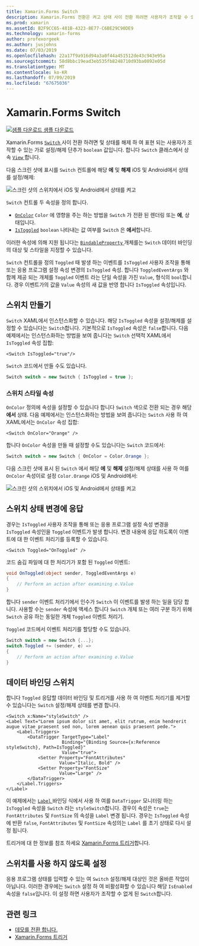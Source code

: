 ```yaml
---
title: Xamarin.Forms Switch
description: Xamarin.Forms 전환은 켜고 상태 사이 전환 하려면 사용자가 조작할 수 있는 단추 형식입니다. 이 문서에서는 스위치 클래스를 사용 하 여 토글 UI 요소를 표시 하는 방법에 설명 합니다.
ms.prod: xamarin
ms.assetId: B2F9CC65-481B-4323-8E77-C6BE29C90DE9
ms.technology: xamarin-forms
author: profexorgeek
ms.author: jusjohns
ms.date: 07/03/2019
ms.openlocfilehash: 22a17f9a916d94a3a0f44a451512de43c943e95a
ms.sourcegitcommit: 58d8bbc19ead3eb535fb8248710d93ba0892e05d
ms.translationtype: MT
ms.contentlocale: ko-KR
ms.lasthandoff: 07/09/2019
ms.locfileid: "67675036"
---
```

# <a name="xamarinforms-switch"></a>Xamarin.Forms Switch

[![샘플 다운로드](~/media/shared/download.png) 샘플 다운로드](https://github.com/xamarin/xamarin-forms-samples/tree/master/UserInterface/SwitchDemos)

Xamarin.Forms [ `Switch` ](xref:Xamarin.Forms.Switch) 사이 전환 하려면 및 상태를 해제 하 여 표현 되는 사용자가 조작할 수 있는 가로 설정/해제 단추가 `boolean` 값입니다. 합니다 `Switch` 클래스에서 상속 [ `View` ](xref:Xamarin.Forms.View)합니다.

다음 스크린 샷에 표시를 `Switch` 컨트롤에 해당 **에** 및 **해제** iOS 및 Android에서 상태를 설정/해제:

![스크린 샷의 스위치에서 iOS 및 Android에서 상태를 켜고](switch-images/switch-states-default.png "iOS 및 Android에서 전환")

`Switch` 컨트롤 두 속성을 정의 합니다.

* [`OnColor`](xref:Xamarin.Forms.Switch.OnColor) `Color` 에 영향을 주는 하는 방법을 `Switch` 가 전환 된 렌더링 또는 **에**, 상태입니다.
* [`IsToggled`](xref:Xamarin.Forms.Switch.IsToggled) `boolean` 나타내는 값 여부를 `Switch` 은 **에서**합니다.

이러한 속성에 의해 지원 됩니다는 [ `BindableProperty` ](xref:Xamarin.Forms.BindableProperty) 개체를는 `Switch` 데이터 바인딩의 대상 및 스타일을 지정할 수 있습니다.

`Switch` 컨트롤을 정의 `Toggled` 때 발생 하는 이벤트를 `IsToggled` 사용자 조작을 통해 또는 응용 프로그램 설정 속성 변경의 `IsToggled` 속성. 합니다 `ToggledEventArgs` 와 함께 제공 되는 개체를 `Toggled` 이벤트 라는 단일 속성을 가진 `Value`, 형식의 `bool`합니다. 경우 이벤트가의 값을 `Value` 속성의 새 값을 반영 합니다 `IsToggled` 속성입니다.

## <a name="create-a-switch"></a>스위치 만들기

`Switch` XAML에서 인스턴스화할 수 있습니다. 해당 `IsToggled` 속성을 설정/해제를 설정할 수 있습니다는 `Switch`합니다. 기본적으로 `IsToggled` 속성은 `false`합니다. 다음 예제에서는 인스턴스화하는 방법을 보여 줍니다는 `Switch` 선택적 XAML에서 `IsToggled` 속성 집합:

```xaml
<Switch IsToggled="true"/>
```

`Switch` 코드에서 만들 수도 있습니다.

```csharp
Switch switch = new Switch { IsToggled = true };
```

### <a name="switch-style-properties"></a>스위치 스타일 속성

`OnColor` 정의에 속성을 설정할 수 있습니다 합니다 `Switch` 색으로 전환 되는 경우 해당 **에서** 상태. 다음 예제에서는 인스턴스화하는 방법을 보여 줍니다는 `Switch` 사용 하 여 XAML에서는 `OnColor` 속성 집합:

```xaml
<Switch OnColor="Orange" />
```

합니다 `OnColor` 속성을 만들 때 설정할 수도 있습니다는 `Switch` 코드에서:

```csharp
Switch switch = new Switch { OnColor = Color.Orange };
```

다음 스크린 샷에 표시 된 `Switch` 에서 해당 **에** 및 **해제** 설정/해제 상태를 사용 하 여를 `OnColor` 속성이로 설정 `Color.Orange` iOS 및 Android에서:

![스크린 샷의 스위치에서 iOS 및 Android에서 상태를 켜고](switch-images/switch-states-oncolor.png "iOS 및 Android에서 전환")

## <a name="respond-to-a-switch-state-change"></a>스위치 상태 변경에 응답

경우는 `IsToggled` 사용자 조작을 통해 또는 응용 프로그램 설정 속성 변경을 `IsToggled` 속성인을 `Toggled` 이벤트가 발생 합니다. 변경 내용에 응답 하도록이 이벤트에 대 한 이벤트 처리기를 등록할 수 있습니다.

```xaml
<Switch Toggled="OnToggled" />
```

코드 숨김 파일에 대 한 처리기가 포함 된 `Toggled` 이벤트:

```csharp
void OnToggled(object sender, ToggledEventArgs e)
{
    // Perform an action after examining e.Value
}
```

합니다 `sender` 이벤트 처리기에서 인수가 `Switch` 이 이벤트를 발생 하는 일을 담당 합니다. 사용할 수는 `sender` 속성에 액세스 합니다 `Switch` 개체 또는 여러 구분 하기 위해 `Switch` 공유 하는 동일한 개체 `Toggled` 이벤트 처리기.

`Toggled` 코드에서 이벤트 처리기를 할당할 수도 있습니다.

```csharp
Switch switch = new Switch {...};
switch.Toggled += (sender, e) =>
{
    // Perform an action after examining e.Value
}
```

## <a name="data-bind-a-switch"></a>데이터 바인딩 스위치

합니다 `Toggled` 응답할 데이터 바인딩 및 트리거를 사용 하 여 이벤트 처리기를 제거할 수 있습니다는 `Switch` 설정/해제 상태를 변경 합니다.

```xaml
<Switch x:Name="styleSwitch" />
<Label Text="Lorem ipsum dolor sit amet, elit rutrum, enim hendrerit augue vitae praesent sed non, lorem aenean quis praesent pede.">
    <Label.Triggers>
        <DataTrigger TargetType="Label"
                     Binding="{Binding Source={x:Reference styleSwitch}, Path=IsToggled}"
                     Value="true">
            <Setter Property="FontAttributes"
                    Value="Italic, Bold" />
            <Setter Property="FontSize"
                    Value="Large" />
        </DataTrigger>
    </Label.Triggers>
</Label>
```

이 예제에서는 [ `Label` ](xref:Xamarin.Forms.Label) 바인딩 식에서 사용 하 여를 `DataTrigger` 모니터링 하는 `IsToggled` 속성을 `Switch` 라는 `styleSwitch`합니다. 경우이 속성은 `true`는 `FontAttributes` 및 `FontSize` 의 속성을 `Label` 변경 됩니다. 경우는 `IsToggled` 속성에 반환 `false`, `FontAttributes` 및 `FontSize` 속성의는 `Label` 를 초기 상태로 다시 설정 됩니다.

트리거에 대 한 정보를 참조 하세요 [Xamarin.Forms 트리거](~/xamarin-forms/app-fundamentals/triggers.md)합니다.

## <a name="disable-a-switch"></a>스위치를 사용 하지 않도록 설정

응용 프로그램 상태를 입력할 수 있는 여 `Switch` 설정/해제 대상인 것은 올바른 작업이 아닙니다. 이러한 경우에는 `Switch` 설정 하 여 비활성화할 수 있습니다 해당 `IsEnabled` 속성을 `false`입니다. 이 설정 하면 사용자가 조작할 수 없게 된 `Switch`합니다.

## <a name="related-links"></a>관련 링크

* [데모를 전환 합니다.](https://github.com/xamarin/xamarin-forms-samples/tree/master/UserInterface/SwitchDemos)
* [Xamarin.Forms 트리거](~/xamarin-forms/app-fundamentals/triggers.md)

